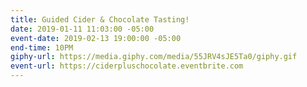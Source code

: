 ```yaml
---
title: Guided Cider & Chocolate Tasting!
date: 2019-01-11 11:03:00 -05:00
event-date: 2019-02-13 19:00:00 -05:00
end-time: 10PM
giphy-url: https://media.giphy.com/media/55JRV4sJE5Ta0/giphy.gif
event-url: https://ciderpluschocolate.eventbrite.com
---
```


